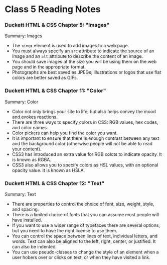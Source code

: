 # Class 5 Reading Notes

### Duckett HTML & CSS Chapter 5: "Images"

Summary: Images
- The `<img>` element is used to add images to a web page.
- You must always specify an `src` attribute to indicate the source of an image and an `alt` attribute to describe the content of an image.
- You should save images at the size you will be using them on the web page and in the appropriate format.
- Photographs are best saved as JPEGs; illustrations or logos that use flat colors are better saved as GIFs.

### Duckett HTML & CSS Chapter 11: "Color"

Summary: Color
- Color not only brings your site to life, but also helps convey the mood and evokes reactions.
- There are three ways to specify colors in CSS: RGB values, hex codes, and color names.
- Color pickers can help you find the color you want.
- It is important to ensure that there is enough contrast between any text and the background color (otherwise people will not be able to read your content).
- CSS3 has introduced an extra value for RGB colots to indicate opacity. It is known as RGBA.
- CSS3 also allows you to specify colors as HSL values, with an optional opacity value. It is known as HSLA.

### Duckett HTML & CSS Chapter 12: "Text"

Summary: Text
- There are properties to control the choice of font, size, weight, style, and spacing.
- There is a limited choice of fonts that you can assume most people will have installed.
- If you want to use a wider range of typefaces there are several options, but you need to have the right license to use them.
- You can control the space between lines of text, individual letters, and words. Text can also be aligned to the left, right, center, or justified. It can also be indented.
- You can use pseudo-classes to change the style of an element when a user hobers over or clicks on text, or when they have visited a link.